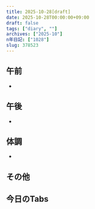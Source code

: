 ```yaml
---
title: 2025-10-28[draft]
date: 2025-10-28T00:00:00+09:00
draft: false
tags: ["diary", ""]
archives: ["2025-10"]
n年日記: ["1028"]
slug: 378523
---
```

## 午前
- 
## 午後
- 
## 体調
- 
## その他
## 今日のTabs